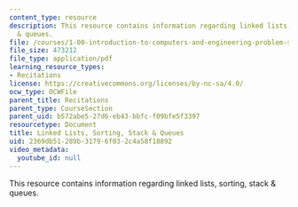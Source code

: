 ```yaml
---
content_type: resource
description: This resource contains information regarding linked lists, sorting, stack
  & queues.
file: /courses/1-00-introduction-to-computers-and-engineering-problem-solving-spring-2012/2369db51289b31796f032c4a58f18892_MIT1_00S12_REC_12.pdf
file_size: 473212
file_type: application/pdf
learning_resource_types:
- Recitations
license: https://creativecommons.org/licenses/by-nc-sa/4.0/
ocw_type: OCWFile
parent_title: Recitations
parent_type: CourseSection
parent_uid: b572abe5-27d6-eb43-bbfc-f09bfe5f3397
resourcetype: Document
title: Linked Lists, Sorting, Stack & Queues
uid: 2369db51-289b-3179-6f03-2c4a58f18892
video_metadata:
  youtube_id: null
---
```

This resource contains information regarding linked lists, sorting, stack & queues.